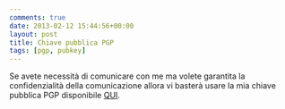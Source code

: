 ```yaml
---
comments: true
date: 2013-02-12 15:44:56+00:00
layout: post
title: Chiave pubblica PGP
tags: [pgp, pubkey]
---
```


Se avete necessità di comunicare con me ma volete garantita la confidenzialità della comunicazione allora vi basterà usare la mia chiave pubblica PGP disponibile [QUI](http://pgp.mit.edu:11371/pks/lookup?op=get&search=0x7FFDA558E71B7545).
